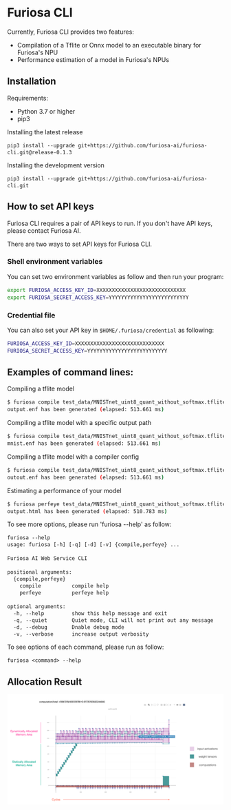 # Furiosa CLI

Currently, Furiosa CLI provides two features:
* Compilation of a Tflite or Onnx model to an executable binary for Furiosa's NPU
* Performance estimation of a model in Furiosa's NPUs

## Installation

Requirements:
 * Python 3.7 or higher
 * pip3

Installing the latest release
```
pip3 install --upgrade git+https://github.com/furiosa-ai/furiosa-cli.git@release-0.1.3
```

Installing the development version
```
pip3 install --upgrade git+https://github.com/furiosa-ai/furiosa-cli.git
```

## How to set API keys
Furiosa CLI requires a pair of API keys to run. If you don't have API keys, please contact Furiosa AI.

There are two ways to set API keys for Furiosa CLI.
### Shell environment variables
You can set two environment variables as follow and then run your program:
```sh
export FURIOSA_ACCESS_KEY_ID=XXXXXXXXXXXXXXXXXXXXXXXXXXXXX
export FURIOSA_SECRET_ACCESS_KEY=YYYYYYYYYYYYYYYYYYYYYYYYYY
``` 

### Credential file
You can also set your API key in `$HOME/.furiosa/credential` as following:
```sh
FURIOSA_ACCESS_KEY_ID=XXXXXXXXXXXXXXXXXXXXXXXXXXXXX
FURIOSA_SECRET_ACCESS_KEY=YYYYYYYYYYYYYYYYYYYYYYYYYY
```

## Examples of command lines:
Compiling a tflite model
```sh
$ furiosa compile test_data/MNISTnet_uint8_quant_without_softmax.tflite
output.enf has been generated (elapsed: 513.661 ms)
```

Compiling a tflite model with a specific output path
```sh
$ furiosa compile test_data/MNISTnet_uint8_quant_without_softmax.tflite -o /tmp/mnist.enf 
mnist.enf has been generated (elapsed: 513.661 ms)
```

Compiling a tflite model with a compiler config
```sh
$ furiosa compile test_data/MNISTnet_uint8_quant_without_softmax.tflite --config test_data/compiler_config.yml 
outout.enf has been generated (elapsed: 513.661 ms)
```

Estimating a performance of your model
```sh
$ furiosa perfeye test_data/MNISTnet_uint8_quant_without_softmax.tflite -o output.html
output.html has been generated (elapsed: 510.783 ms)
```

To see more options, please run 'furiosa --help' as follow:
```
furiosa --help
usage: furiosa [-h] [-q] [-d] [-v] {compile,perfeye} ...

Furiosa AI Web Service CLI

positional arguments:
  {compile,perfeye}
    compile          compile help
    perfeye          perfeye help

optional arguments:
  -h, --help         show this help message and exit
  -q, --quiet        Quiet mode, CLI will not print out any message
  -d, --debug        Dnable debug mode
  -v, --verbose      increase output verbosity
```

To see options of each command, please run as follow:

```
furiosa <command> --help
```


## Allocation Result 

![Allocation Result](images/allocation_result.png)